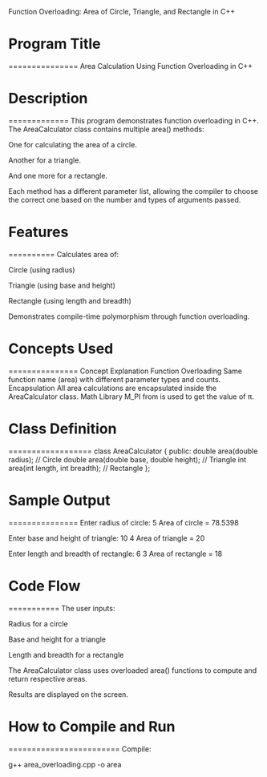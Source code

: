Function Overloading: Area of Circle, Triangle, and Rectangle in C++

# Program Title
===============
Area Calculation Using Function Overloading in C++


# Description
=============
This program demonstrates function overloading in C++. The AreaCalculator class contains multiple area() methods:

One for calculating the area of a circle.

Another for a triangle.

And one more for a rectangle.

Each method has a different parameter list, allowing the compiler to choose the correct one based on the number and types of arguments passed.



# Features
==========
Calculates area of:

Circle (using radius)

Triangle (using base and height)

Rectangle (using length and breadth)

Demonstrates compile-time polymorphism through function overloading.



# Concepts Used
===============
Concept	Explanation
Function Overloading	Same function name (area) with different parameter types and counts.
Encapsulation	All area calculations are encapsulated inside the AreaCalculator class.
Math Library	M_PI from <cmath> is used to get the value of π.



# Class Definition
==================
class AreaCalculator {
public:
    double area(double radius);                  // Circle
    double area(double base, double height);     // Triangle
    int    area(int length, int breadth);        // Rectangle
};



# Sample Output
===============
Enter radius of circle: 5
Area of circle = 78.5398

Enter base and height of triangle: 10 4
Area of triangle = 20

Enter length and breadth of rectangle: 6 3
Area of rectangle = 18



# Code Flow
===========
The user inputs:

Radius for a circle

Base and height for a triangle

Length and breadth for a rectangle

The AreaCalculator class uses overloaded area() functions to compute and return respective areas.

Results are displayed on the screen.



# How to Compile and Run
========================
Compile:

g++ area_overloading.cpp -o area
